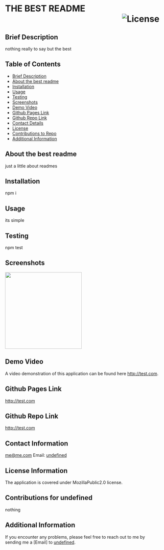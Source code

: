
# <div align="left" style="text-transform:uppercase">the best readme</div> <div align="right">![License](https://img.shields.io/badge/License-MozillaPublic2.0-blue)</div>

## Brief Description <a name='description'></a>
   nothing really to say but the best

## Table of Contents
   * [Brief Description](#description)
   * [About the best readme](#about)
   * [Installation](#install)
   * [Usage](#usage)
   * [Testing](#test)
   * [Screenshots](#screenshots)
   * [Demo Video](#demo)
   * [Github Pages Link](#pages) 
   * [Github Repo Link](#repo)
   * [Contact Details](#contact)
   * [License](#license)
   * [Contributions to Repo](#contributions)
   * [Additional Information](#info)

## About the best readme <a name='about'></a>
   just a little about readmes

   
## Installation <a name='install'></a>
   npm i

 
## Usage <a name='usage'></a>
   its simple   
    
  
## Testing <a name='test'></a>
   npm test

## Screenshots <a name='screenshots'></a>
   <img src="http://test.com" style="height:250px">

   
## Demo Video <a name='demo'></a>
   A video demonstration of this application can be found here <a href="http://test.com" target="_blank">http://test.com</a>.
    
   
## Github Pages Link <a name='pages'></a>
   <a href="http://test.com" target="_blank">http://test.com</a>

   
## Github Repo Link <a name='repo'></a>
   <a href="http://test.com" target="_blank">http://test.com</a>
  
   
## Contact Information <a name='contact'></a>
   me@me.com
   Email: <a href="mailto:undefined">undefined</a>

   
## License Information <a name='license'></a>
   The application is covered under MozillaPublic2.0 license.
  
   
## Contributions for undefined <a name='contributions'></a>
   nothing
      
   
## Additional Information <a name='info'></a>
   If you encounter any problems, please feel free to reach out to me by sending me a [Email] to <a href="mailto:undefined">undefined</a>.
